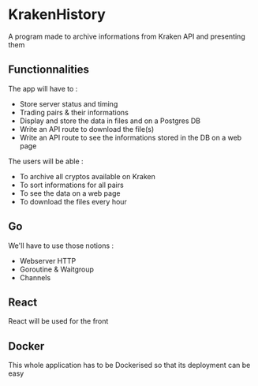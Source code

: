 # KrakenHistory

A program made to archive informations from Kraken API and presenting them

## Functionnalities

The app will have to :
- Store server status and timing
- Trading pairs & their informations
- Display and store the data in files and on a Postgres DB
- Write an API route to download the file(s)
- Write an API route to see the informations stored in the DB on a web page

The users will be able :
- To archive all cryptos available on Kraken
- To sort informations for all pairs
- To see the data on a web page
- To download the files every hour

## Go

 We'll have to use those notions :
 - Webserver HTTP
 - Goroutine & Waitgroup
 - Channels

## React

React will be used for the front

## Docker
This whole application has to be Dockerised so that its deployment can be easy